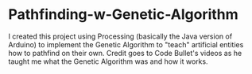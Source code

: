 # Pathfinding-w-Genetic-Algorithm

I created this project using Processing (basically the Java version of Arduino) to implement the Genetic Algorithm to "teach" artificial entities how to pathfind on their own. Credit goes to Code Bullet's videos as he taught me what the Genetic Algorithm was and how it works.
